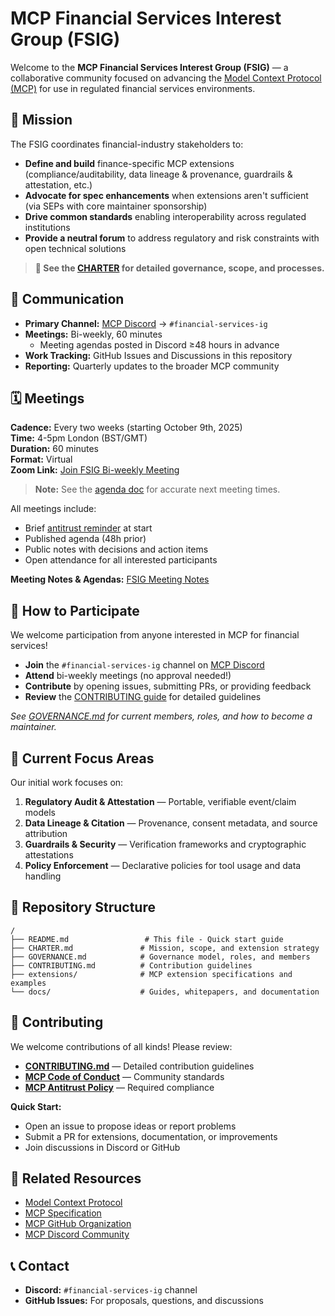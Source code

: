 # MCP Financial Services Interest Group (FSIG)

Welcome to the **MCP Financial Services Interest Group (FSIG)** — a collaborative community focused on advancing the [Model Context Protocol (MCP)](https://modelcontextprotocol.io) for use in regulated financial services environments.

## 🎯 Mission

The FSIG coordinates financial-industry stakeholders to:

- **Define and build** finance-specific MCP extensions (compliance/auditability, data lineage & provenance, guardrails & attestation, etc.)
- **Advocate for spec enhancements** when extensions aren't sufficient (via SEPs with core maintainer sponsorship)
- **Drive common standards** enabling interoperability across regulated institutions
- **Provide a neutral forum** to address regulatory and risk constraints with open technical solutions

> **📜 See the [CHARTER](./CHARTER.md) for detailed governance, scope, and processes.**

## 💬 Communication

- **Primary Channel:** [MCP Discord](https://discord.com/invite/6CSzBmMkjX) → `#financial-services-ig`
- **Meetings:** Bi-weekly, 60 minutes
  - Meeting agendas posted in Discord ≥48 hours in advance
- **Work Tracking:** GitHub Issues and Discussions in this repository
- **Reporting:** Quarterly updates to the broader MCP community

## 🗓️ Meetings

**Cadence:** Every two weeks (starting October 9th, 2025)  
**Time:** 4-5pm London (BST/GMT)  
**Duration:** 60 minutes  
**Format:** Virtual  
**Zoom Link:** [Join FSIG Bi-weekly Meeting](https://bloomberg.zoom.us/j/94297371315?pwd=v3WLhJrPEafnbZUFUMg7R19qsAYlMJ.1)

> **Note:** See the [agenda doc](hhttps://docs.google.com/document/d/19HwCw7i4k-omABGnRYGGuLdMJNXQc3rs_QRgJxPhQU8/edit?tab=t.0) for accurate next meeting times.

All meetings include:
- Brief [antitrust reminder](https://github.com/modelcontextprotocol/modelcontextprotocol/blob/main/ANTITRUST.md) at start
- Published agenda (48h prior)
- Public notes with decisions and action items
- Open attendance for all interested participants

**Meeting Notes & Agendas:** [FSIG Meeting Notes](https://docs.google.com/document/d/19HwCw7i4k-omABGnRYGGuLdMJNXQc3rs_QRgJxPhQU8/edit?tab=t.0)

## 👥 How to Participate

We welcome participation from anyone interested in MCP for financial services!

- **Join** the `#financial-services-ig` channel on [MCP Discord](https://discord.com/invite/6CSzBmMkjX)
- **Attend** bi-weekly meetings (no approval needed!)
- **Contribute** by opening issues, submitting PRs, or providing feedback
- **Review** the [CONTRIBUTING guide](./CONTRIBUTING.md) for detailed guidelines

_See [GOVERNANCE.md](./GOVERNANCE.md) for current members, roles, and how to become a maintainer._

## 🚀 Current Focus Areas

Our initial work focuses on:

1. **Regulatory Audit & Attestation** — Portable, verifiable event/claim models
2. **Data Lineage & Citation** — Provenance, consent metadata, and source attribution
3. **Guardrails & Security** — Verification frameworks and cryptographic attestations
4. **Policy Enforcement** — Declarative policies for tool usage and data handling


## 📂 Repository Structure

```
/
├── README.md                 # This file - Quick start guide
├── CHARTER.md               # Mission, scope, and extension strategy
├── GOVERNANCE.md            # Governance model, roles, and members
├── CONTRIBUTING.md          # Contribution guidelines
├── extensions/              # MCP extension specifications and examples
└── docs/                    # Guides, whitepapers, and documentation
```

## 🤝 Contributing

We welcome contributions of all kinds! Please review:

- **[CONTRIBUTING.md](./CONTRIBUTING.md)** — Detailed contribution guidelines
- **[MCP Code of Conduct](https://github.com/modelcontextprotocol/.github/blob/main/CODE_OF_CONDUCT.md)** — Community standards
- **[MCP Antitrust Policy](https://github.com/modelcontextprotocol/modelcontextprotocol/blob/main/ANTITRUST.md)** — Required compliance

**Quick Start:**
- Open an issue to propose ideas or report problems
- Submit a PR for extensions, documentation, or improvements
- Join discussions in Discord or GitHub

## 🔗 Related Resources

- [Model Context Protocol](https://modelcontextprotocol.io)
- [MCP Specification](https://spec.modelcontextprotocol.io)
- [MCP GitHub Organization](https://github.com/modelcontextprotocol)
- [MCP Discord Community](https://discord.com/invite/6CSzBmMkjX)

## 📞 Contact

- **Discord:** `#financial-services-ig` channel
- **GitHub Issues:** For proposals, questions, and discussions
